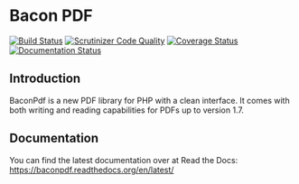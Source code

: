 # Bacon PDF

[![Build Status](https://api.travis-ci.org/Bacon/BaconPdf.png?branch=master)](http://travis-ci.org/Bacon/BaconPdf)
[![Scrutinizer Code Quality](https://scrutinizer-ci.com/g/Bacon/BaconPdf/badges/quality-score.png?b=master)](https://scrutinizer-ci.com/g/Bacon/BaconPdf/?branch=master)
[![Coverage Status](https://coveralls.io/repos/Bacon/BaconPdf/badge.svg?branch=master&service=github)](https://coveralls.io/github/Bacon/BaconPdf?branch=master)
[![Documentation Status](https://readthedocs.org/projects/baconpdf/badge/?version=latest)](http://baconpdf.readthedocs.org/en/latest/?badge=latest)

## Introduction
BaconPdf is a new PDF library for PHP with a clean interface. It comes with both writing and reading capabilities for
PDFs up to version 1.7.

## Documentation
You can find the latest documentation over at Read the Docs:
https://baconpdf.readthedocs.org/en/latest/

